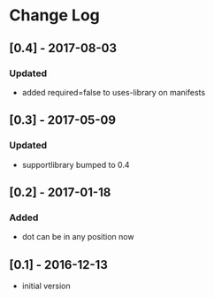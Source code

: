 # Change Log

## [0.4] - 2017-08-03
### Updated
- added required=false to uses-library on manifests

## [0.3] - 2017-05-09
### Updated
- supportlibrary bumped to 0.4

## [0.2] - 2017-01-18
### Added
- dot can be in any position now

## [0.1] - 2016-12-13
- initial version
